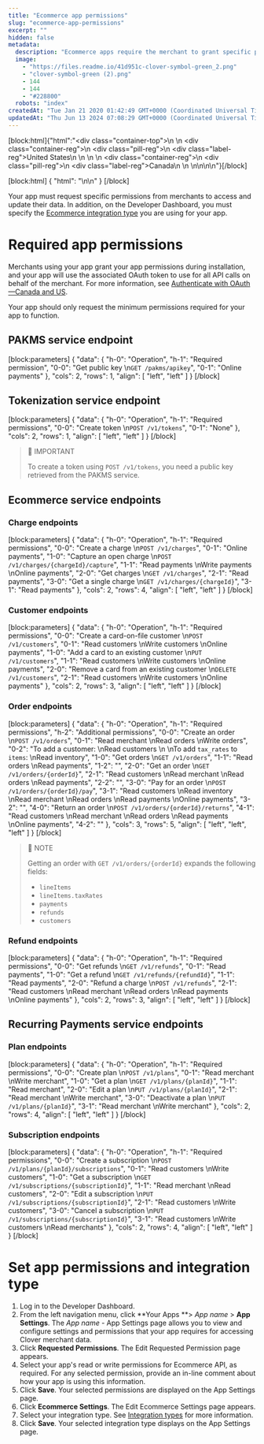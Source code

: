 ```yaml
---
title: "Ecommerce app permissions"
slug: "ecommerce-app-permissions"
excerpt: ""
hidden: false
metadata: 
  description: "Ecommerce apps require the merchant to grant specific permissions to access and modify data on their behalf. This page provides an endpoint-by-endpoint breakdown of the permissions."
  image: 
    - "https://files.readme.io/41d951c-clover-symbol-green_2.png"
    - "clover-symbol-green (2).png"
    - 144
    - 144
    - "#228800"
  robots: "index"
createdAt: "Tue Jan 21 2020 01:42:49 GMT+0000 (Coordinated Universal Time)"
updatedAt: "Thu Jun 13 2024 07:08:29 GMT+0000 (Coordinated Universal Time)"
---
```

[block:html]{"html":"<div class=\"container-top\">\n  <!--United States-->\n  <div class=\"container-reg\">\n    <div class=\"pill-reg\">\n      <div class=\"label-reg\">United States</div>\n    </div>\n  </div>\n  <!--Canada-->\n  <div class=\"container-reg\">\n    <div class=\"pill-reg\">\n      <div class=\"label-reg\">Canada</div>\n    </div>\n  </div>\n</div>\n\n<!--Css-->\n<style>\n.container-top {\n  top: -15px;\n  position: relative;\n  margin-bottom: -5px;\n}\n\n.container-reg {\n  align-items: center;\n  min-width: auto; \n  width: fit-content;\n  text-align: left;\n  overflow: auto;\n  display: inline-block; \n}\n\n/*Pill format REG*/\n.pill-reg {\n  background: #44BB44;\n  border: .5px solid #44BB44;\n  margin-left: 5px;\n  overflow: hidden;\n  display: flex; \n  justify-content: center; \n  align-items: center; \n  border-radius: 10px;\n  height: 1.8rem;\n  margin-top: 10px;\n  margin-bottom: 1.5px; \n  padding: 0 10px; \n}\n\n/*Text FORMAT inside REG pills */\n.pill-reg .label-reg, \n.pill-reg__addon .label-reg \n{\n  font-style: normal;\n  font-weight: normal;\n  font-size: 12px;\n  color: #fff;\n  vertical-align: middle;\n  margin: 0;\n  padding: 0 5px;\n}\n</style>"}[/block]

[block:html]
{
  "html": "<!-- This page has content shared with the partner docs. If you update\nthis page, be sure to check if the same change applies to the \npartner docs. -->\n\n<!--JIRA DS-3008; Region pill icon added to topic on 2.27.2023-->"
}
[/block]


Your app must request specific permissions from merchants to access and update their data. In addition, on the Developer Dashboard, you must specify the [Ecommerce integration type](doc:ecommerce-integration-types) you are using for your app.

# Required app permissions

Merchants using your app grant your app permissions during installation, and your app will use the associated OAuth token to use for all API calls on behalf of the merchant. For more information, see [Authenticate with OAuth—Canada and US](https://docs.clover.com/docs/use-oauth).

Your app should only request the minimum permissions required for your app to function.

## PAKMS service endpoint

[block:parameters]
{
  "data": {
    "h-0": "Operation",
    "h-1": "Required permission",
    "0-0": "Get public key  \n`GET /pakms/apikey`",
    "0-1": "Online payments"
  },
  "cols": 2,
  "rows": 1,
  "align": [
    "left",
    "left"
  ]
}
[/block]


## Tokenization service endpoint

[block:parameters]
{
  "data": {
    "h-0": "Operation",
    "h-1": "Required permissions",
    "0-0": "Create token  \n`POST /v1/tokens`",
    "0-1": "None"
  },
  "cols": 2,
  "rows": 1,
  "align": [
    "left",
    "left"
  ]
}
[/block]


> 🚧 IMPORTANT
> 
> To create a token using `POST /v1/tokens`, you need a public key retrieved from the PAKMS service.

## Ecommerce service endpoints

### Charge endpoints

[block:parameters]
{
  "data": {
    "h-0": "Operation",
    "h-1": "Required permissions",
    "0-0": "Create a charge  \n`POST /v1/charges`",
    "0-1": "Online payments",
    "1-0": "Capture an open charge  \n`POST /v1/charges/{chargeId}/capture`",
    "1-1": "Read payments  \nWrite payments  \nOnline payments",
    "2-0": "Get charges  \n`GET /v1/charges`",
    "2-1": "Read payments",
    "3-0": "Get a single charge  \n`GET /v1/charges/{chargeId}`",
    "3-1": "Read payments"
  },
  "cols": 2,
  "rows": 4,
  "align": [
    "left",
    "left"
  ]
}
[/block]


### Customer endpoints

[block:parameters]
{
  "data": {
    "h-0": "Operation",
    "h-1": "Required permissions",
    "0-0": "Create a card-on-file customer  \n`POST /v1/customers`",
    "0-1": "Read customers  \nWrite customers  \nOnline payments",
    "1-0": "Add a card to an existing customer  \n`PUT /v1/customers`",
    "1-1": "Read customers  \nWrite customers  \nOnline payments",
    "2-0": "Remove a card from an existing customer  \n`DELETE /v1/customers`",
    "2-1": "Read customers  \nWrite customers  \nOnline payments"
  },
  "cols": 2,
  "rows": 3,
  "align": [
    "left",
    "left"
  ]
}
[/block]


### Order endpoints

[block:parameters]
{
  "data": {
    "h-0": "Operation",
    "h-1": "Required permissions",
    "h-2": "Additional permissions",
    "0-0": "Create an order  \n`POST /v1/orders`",
    "0-1": "Read merchant  \nRead orders  \nWrite orders",
    "0-2": "To add a customer:  \nRead customers  \n  \nTo add `tax_rates` to `items`:  \nRead inventory",
    "1-0": "Get orders  \n`GET /v1/orders`",
    "1-1": "Read orders  \nRead payments",
    "1-2": "",
    "2-0": "Get an order  \n`GET /v1/orders/{orderId}`",
    "2-1": "Read customers  \nRead merchant  \nRead orders  \nRead payments",
    "2-2": "",
    "3-0": "Pay for an order  \n`POST /v1/orders/{orderId}/pay`",
    "3-1": "Read customers  \nRead inventory  \nRead merchant  \nRead orders  \nRead payments  \nOnline payments",
    "3-2": "",
    "4-0": "Return an order  \n`POST /v1/orders/{orderId}/returns`",
    "4-1": "Read customers  \nRead merchant  \nRead orders  \nRead payments  \nOnline payments",
    "4-2": ""
  },
  "cols": 3,
  "rows": 5,
  "align": [
    "left",
    "left",
    "left"
  ]
}
[/block]


> 📘 NOTE
> 
> Getting an order with `GET /v1/orders/{orderId}` expands the following fields:
> 
> - `lineItems`
> - `lineItems.taxRates`
> - `payments`
> - `refunds`
> - `customers`

### Refund endpoints

[block:parameters]
{
  "data": {
    "h-0": "Operation",
    "h-1": "Required permissions",
    "0-0": "Get refunds  \n`GET /v1/refunds`",
    "0-1": "Read payments",
    "1-0": "Get a refund  \n`GET /v1/refunds/{refundId}`",
    "1-1": "Read payments",
    "2-0": "Refund a charge  \n`POST /v1/refunds`",
    "2-1": "Read customers  \nRead merchant  \nRead orders  \nRead payments  \nOnline payments"
  },
  "cols": 2,
  "rows": 3,
  "align": [
    "left",
    "left"
  ]
}
[/block]


## Recurring Payments service endpoints

### Plan endpoints

[block:parameters]
{
  "data": {
    "h-0": "Operation",
    "h-1": "Required permissions",
    "0-0": "Create plan  \n`POST /v1/plans`",
    "0-1": "Read merchant  \nWrite merchant",
    "1-0": "Get a plan  \n`GET /v1/plans/{planId}`",
    "1-1": "Read merchant",
    "2-0": "Edit a plan  \n`PUT /v1/plans/{planId}`",
    "2-1": "Read merchant  \nWrite merchant",
    "3-0": "Deactivate a plan  \n`PUT /v1/plans/{planId}`",
    "3-1": "Read merchant  \nWrite merchant"
  },
  "cols": 2,
  "rows": 4,
  "align": [
    "left",
    "left"
  ]
}
[/block]


### Subscription endpoints

[block:parameters]
{
  "data": {
    "h-0": "Operation",
    "h-1": "Required permissions",
    "0-0": "Create a subscription  \n`POST /v1/plans/{planId}/subscriptions`",
    "0-1": "Read customers  \nWrite customers",
    "1-0": "Get a subscription  \n`GET /v1/subscriptions/{subscriptionId}`",
    "1-1": "Read merchant  \nRead customers",
    "2-0": "Edit a subscription  \n`PUT /v1/subscriptions/{subscriptionId}`",
    "2-1": "Read customers  \nWrite customers",
    "3-0": "Cancel a subscription  \n`PUT /v1/subscriptions/{subscriptionId}`",
    "3-1": "Read customers  \nWrite customers  \nRead merchants"
  },
  "cols": 2,
  "rows": 4,
  "align": [
    "left",
    "left"
  ]
}
[/block]


# Set app permissions and integration type

1. Log in to the Developer Dashboard.
2. From the left navigation menu, click **Your Apps **> _App name_ > **App Settings**. The _App name_ - App Settings page allows you to view and configure settings and permissions that your app requires for accessing Clover merchant data.
3. Click **Requested Permissions**. The Edit Requested Permission page appears.
4. Select your app's read or write permissions for Ecommerce API, as required. For any selected permission, provide an in-line comment about how your app is using this information.
5. Click **Save**. Your selected permissions are displayed on the App Settings page.
6. Click **Ecommerce Settings**. The Edit Ecommerce Settings page appears.
7. Select your integration type. See [Integration types](doc:ecommerce-integration-types) for more information.
8. Click **Save**. Your selected integration type displays on the App Settings page.
